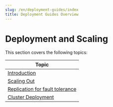 ```yaml
---
slug: /en/deployment-guides/index
title: Deployment Guides Overview
---
```


# Deployment and Scaling

This section covers the following topics:

| Topic                                                            |
|------------------------------------------------------------------|
| [Introduction](/en/architecture/introduction)                    |
| [Scaling Out](/en/architecture/horizontal-scaling)               |
| [Replication for fault tolerance](/en/architecture/replication)  |
| [Cluster Deployment](/en/architecture/cluster-deployment)        |